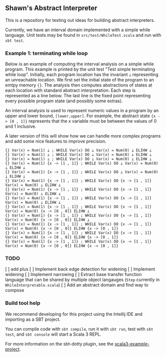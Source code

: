 ## Shawn's Abstract Interpreter

This is a repository for testing out ideas for building abstract interpreters.

Currently, we have an interval domain implemented with a simple while language.
Unit tests may be found in `src/test/WhileTest.scala` and run with `sbt test`.

### Example 1: terminating while loop
Below is an example of computing the interval analysis on a simple while program.
This example is printed by the unit test "Test simple terminating while loop".
Initially, each program location has the invariant `⊥` representing an unreachable location.
We first set the initial state of the program to an emtpy memory `{}`.
The analysis then computes abstractions of states at each location with standard abstract interpretation.
Each step is represented as a line below.
The last line is the fixed point representing every possible program state (and possibly some extras).

An interval analysis is used to represent numeric values in a program by an upper and lower bound, `[lower,upper]`.
For example, the abstract state `{x -> [0 , 1]}` represents that the x variable must be between the values of 0 and 1 inclusive.

A later version of this will show how we can handle more complex programs and add some nice features to improve precision.

```
{} Var(x) = Num(1) ⊥ ; WHILE Var(x) DO ⊥ Var(x) = Num(0) ⊥ ELIHW ⊥
{} Var(x) = Num(1) ⊥ ; WHILE Var(x) DO ⊥ Var(x) = Num(0) ⊥ ELIHW ⊥
{} Var(x) = Num(1) ⊥ ; WHILE Var(x) DO ⊥ Var(x) = Num(0) ⊥ ELIHW ⊥
{} Var(x) = Num(1) {x -> [1 , 1]} ; WHILE Var(x) DO ⊥ Var(x) = Num(0) ⊥ ELIHW ⊥
{} Var(x) = Num(1) {x -> [1 , 1]} ; WHILE Var(x) DO ⊥ Var(x) = Num(0) ⊥ ELIHW ⊥
{} Var(x) = Num(1) {x -> [1 , 1]} ; WHILE Var(x) DO {x -> [1 , 1]} Var(x) = Num(0) ⊥ ELIHW ⊥
{} Var(x) = Num(1) {x -> [1 , 1]} ; WHILE Var(x) DO {x -> [1 , 1]} Var(x) = Num(0) ⊥ ELIHW ⊥
{} Var(x) = Num(1) {x -> [1 , 1]} ; WHILE Var(x) DO {x -> [1 , 1]} Var(x) = Num(0) ⊥ ELIHW ⊥
{} Var(x) = Num(1) {x -> [1 , 1]} ; WHILE Var(x) DO {x -> [1 , 1]} Var(x) = Num(0) {x -> [0 , 0]} ELIHW ⊥
{} Var(x) = Num(1) {x -> [1 , 1]} ; WHILE Var(x) DO {x -> [1 , 1]} Var(x) = Num(0) {x -> [0 , 0]} ELIHW ⊥
{} Var(x) = Num(1) {x -> [1 , 1]} ; WHILE Var(x) DO {x -> [1 , 1]} Var(x) = Num(0) {x -> [0 , 0]} ELIHW {x -> [0 , 1]}
{} Var(x) = Num(1) {x -> [1 , 1]} ; WHILE Var(x) DO {x -> [1 , 1]} Var(x) = Num(0) {x -> [0 , 0]} ELIHW {x -> [0 , 1]}
{} Var(x) = Num(1) {x -> [1 , 1]} ; WHILE Var(x) DO {x -> [1 , 1]} Var(x) = Num(0) {x -> [0 , 0]} ELIHW {x -> [0 , 1]}
```

### TODO
[ ] add plus
[ ] Implement back edge detection for widening
[ ] Implement widening
[ ] Implement narrowing
[ ] Extract base transfer function language that can be shared by multiple object langauges (`Step` currently in `WhileInterpretable.scala`)
[ ] Add an abstract domain and find way to compose


### Build tool help

We recommend developing for this project using the Intellij IDE and importing as a SBT project.

You can compile code with `sbt compile`, run it with `sbt run`, test with `sbt test`, and `sbt console` will start a Scala 3 REPL.

For more information on the sbt-dotty plugin, see the
[scala3-example-project](https://github.com/scala/scala3-example-project/blob/main/README.md).
